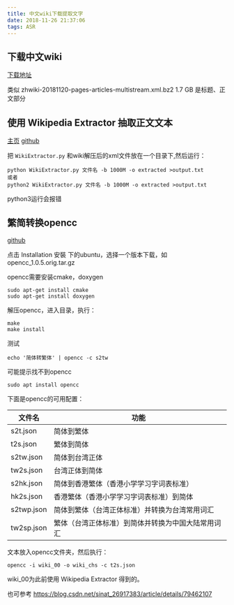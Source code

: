 ```yaml
---
title: 中文wiki下载提取文字
date: 2018-11-26 21:37:06
tags: ASR
---
```



## 下载中文wiki
[下载地址](https://dumps.wikimedia.org/zhwiki)

类似 zhwiki-20181120-pages-articles-multistream.xml.bz2 1.7 GB 是标题、正文部分

## 使用 Wikipedia Extractor 抽取正文文本

[主页](http://medialab.di.unipi.it/wiki/Wikipedia_Extractor)
[github](https://github.com/attardi/wikiextractor)

把 `WikiExtractor.py` 和wiki解压后的xml文件放在一个目录下,然后运行：
```
python WikiExtractor.py 文件名 -b 1000M -o extracted >output.txt
或者 
python2 WikiExtractor.py 文件名 -b 1000M -o extracted >output.txt
```

python3运行会报错

## 繁简转换opencc
[github](https://github.com/BYVoid/OpenCC#installation-%E5%AE%89%E8%A3%9D)

点击 Installation 安裝 下的ubuntu，选择一个版本下载，如opencc_1.0.5.orig.tar.gz

opencc需要安装cmake，doxygen

```
sudo apt-get install cmake
sudo apt-get install doxygen
```

解压opencc，进入目录，执行：

```
make
make install
```

测试

```
echo '简体转繁体' | opencc -c s2tw
```

可能提示找不到opencc

```
sudo apt install opencc
```

下面是opencc的可用配置：

文件名|功能
---|--
s2t.json|简体到繁体
t2s.json|	繁体到简体
s2tw.json| 	简体到台湾正体
tw2s.json |	台湾正体到简体
s2hk.json |	简体到香港繁体（香港小学学习字词表标准）
hk2s.json |	香港繁体（香港小学学习字词表标准）到简体
s2twp.json |	简体到繁体（台湾正体标准）并转换为台湾常用词汇
tw2sp.json 	|繁体（台湾正体标准）到简体并转换为中国大陆常用词汇

文本放入opencc文件夹，然后执行：

```
opencc -i wiki_00 -o wiki_chs -c t2s.json
```

wiki_00为此前使用 Wikipedia Extractor 得到的。


也可参考 https://blog.csdn.net/sinat_26917383/article/details/79462107



